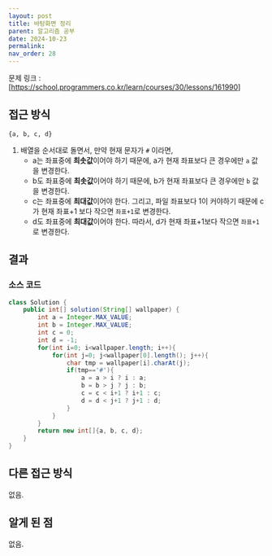 ```yaml
---
layout: post
title: 바탕화면 정리
parent: 알고리즘 공부
date: 2024-10-23
permalink:
nav_order: 28
---
```


문제 링크 : [https://school.programmers.co.kr/learn/courses/30/lessons/161990]

## 접근 방식

`{a, b, c, d}`

1. 배열을 순서대로 돌면서, 만약 현재 문자가 `#` 이라면,
   - a는 좌표중에 **최솟값**이어야 하기 때문에, a가 현재 좌표보다 큰 경우에만 `a` 값을 변경한다.
   - b도 좌표중에 **최솟값**이어야 하기 때문에, b가 현재 좌표보다 큰 경우에만 `b` 값을 변경한다.
   - c는 좌표중에 **최대값**이어야 한다. 그리고, 파일 좌표보다 1이 커야하기 때문에 c가 현재 좌표+1 보다 작으면 `좌표+1`로 변경한다.
   - d도 좌표중에 **최대값**이어야 한다. 따라서, d가 현재 좌표+1보다 작으면 `좌표+1`로 변경한다.

## 결과

### 소스 코드

```java
class Solution {
    public int[] solution(String[] wallpaper) {
        int a = Integer.MAX_VALUE;
        int b = Integer.MAX_VALUE;
        int c = 0;
        int d = -1;
        for(int i=0; i<wallpaper.length; i++){
            for(int j=0; j<wallpaper[0].length(); j++){
                char tmp = wallpaper[i].charAt(j);
                if(tmp=='#'){
                    a = a > i ? i : a;
                    b = b > j ? j : b;
                    c = c < i+1 ? i+1 : c;
                    d = d < j+1 ? j+1 : d;
                }
            }
        }
        return new int[]{a, b, c, d};
    }
}
```

## 다른 접근 방식

없음.

## 알게 된 점

없음.

[https://school.programmers.co.kr/learn/courses/30/lessons/161990]: https://school.programmers.co.kr/learn/courses/30/lessons/161990
